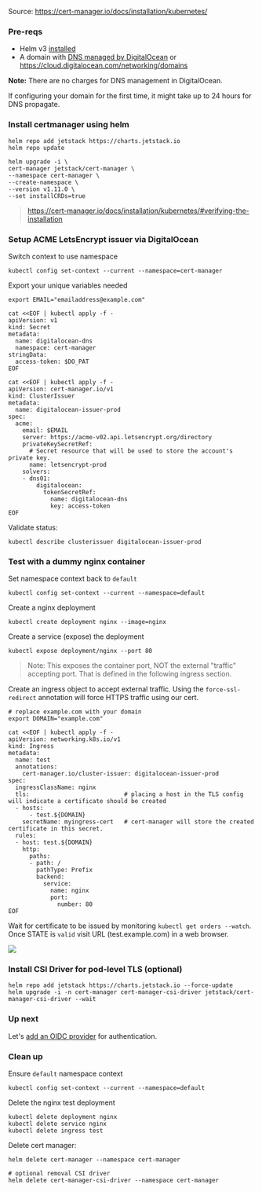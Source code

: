 Source: https://cert-manager.io/docs/installation/kubernetes/

### Pre-reqs

- Helm v3 [installed](https://helm.sh/docs/intro/install/)
- A domain with [DNS managed by DigitalOcean](https://docs.digitalocean.com/products/networking/dns/quickstart/) or https://cloud.digitalocean.com/networking/domains

**Note:** There are no charges for DNS management in DigitalOcean.

If configuring your domain for the first time, it might take up to 24 hours for DNS propagate.

### Install certmanager using helm

```
helm repo add jetstack https://charts.jetstack.io
helm repo update

helm upgrade -i \
cert-manager jetstack/cert-manager \
--namespace cert-manager \
--create-namespace \
--version v1.11.0 \
--set installCRDs=true
```

> https://cert-manager.io/docs/installation/kubernetes/#verifying-the-installation

### Setup ACME LetsEncrypt issuer via DigitalOcean

Switch context to use namespace

```
kubectl config set-context --current --namespace=cert-manager
```

Export your unique variables needed

```
export EMAIL="emailaddress@example.com"
```

```
cat <<EOF | kubectl apply -f -
apiVersion: v1
kind: Secret
metadata:
  name: digitalocean-dns
  namespace: cert-manager
stringData:
  access-token: $DO_PAT
EOF
```

```
cat <<EOF | kubectl apply -f -
apiVersion: cert-manager.io/v1
kind: ClusterIssuer
metadata:
  name: digitalocean-issuer-prod
spec:
  acme:
    email: $EMAIL
    server: https://acme-v02.api.letsencrypt.org/directory
    privateKeySecretRef:
      # Secret resource that will be used to store the account's private key.
      name: letsencrypt-prod
    solvers:
    - dns01:
        digitalocean:
          tokenSecretRef:
            name: digitalocean-dns
            key: access-token
EOF
```

Validate status:

```
kubectl describe clusterissuer digitalocean-issuer-prod
```

### Test with a dummy nginx container

Set namespace context back to `default`

```
kubectl config set-context --current --namespace=default
```

Create a nginx deployment

```
kubectl create deployment nginx --image=nginx
```

Create a service (expose) the deployment

```
kubectl expose deployment/nginx --port 80
```

> Note: This exposes the container port, NOT the external "traffic" accepting port. That is defined in the following ingress section.

Create an ingress object to accept external traffic. Using the `force-ssl-redirect` annotation will force HTTPS traffic using our cert.

```
# replace example.com with your domain
export DOMAIN="example.com"

cat <<EOF | kubectl apply -f -
apiVersion: networking.k8s.io/v1
kind: Ingress
metadata:
  name: test
  annotations:
    cert-manager.io/cluster-issuer: digitalocean-issuer-prod
spec:
  ingressClassName: nginx
  tls:                           # placing a host in the TLS config will indicate a certificate should be created
  - hosts:
      - test.${DOMAIN}
    secretName: myingress-cert   # cert-manager will store the created certificate in this secret.
  rules:
  - host: test.${DOMAIN}
    http:
      paths:
      - path: /
        pathType: Prefix
        backend:
          service:
            name: nginx
            port:
              number: 80
EOF
```

Wait for certificate to be issued by monitoring `kubectl get orders --watch`. Once STATE is `valid` visit URL (test.example.com) in a web browser.

![](img/ssl-test.png)

### Install CSI Driver for pod-level TLS (optional)

```
helm repo add jetstack https://charts.jetstack.io --force-update
helm upgrade -i -n cert-manager cert-manager-csi-driver jetstack/cert-manager-csi-driver --wait
```

### Up next

Let's [add an OIDC provider](setup-dex-oidc.md) for authentication.

### Clean up

Ensure `default` namespace context

```
kubectl config set-context --current --namespace=default
```

Delete the nginx test deployment

```
kubectl delete deployment nginx
kubectl delete service nginx
kubectl delete ingress test
```

Delete cert manager:

```
helm delete cert-manager --namespace cert-manager

# optional removal CSI driver
helm delete cert-manager-csi-driver --namespace cert-manager
```